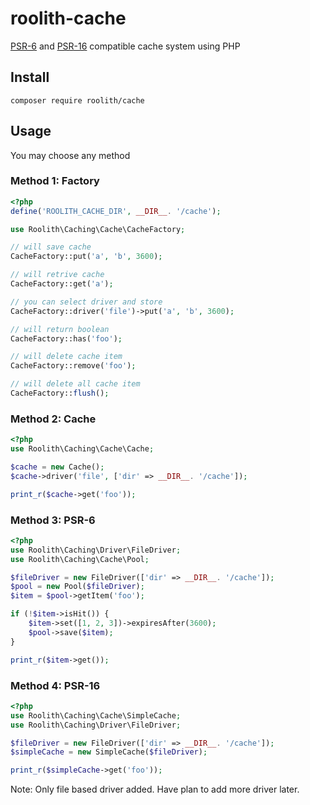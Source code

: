 # roolith-cache
[PSR-6](http://www.php-fig.org/psr/psr-6/) and [PSR-16](http://www.php-fig.org/psr/psr-16/) compatible cache system using PHP

## Install

```
composer require roolith/cache
```

## Usage
You may choose any method

### Method 1: Factory
```php
<?php
define('ROOLITH_CACHE_DIR', __DIR__. '/cache');

use Roolith\Caching\Cache\CacheFactory;

// will save cache
CacheFactory::put('a', 'b', 3600);

// will retrive cache
CacheFactory::get('a');

// you can select driver and store
CacheFactory::driver('file')->put('a', 'b', 3600);

// will return boolean
CacheFactory::has('foo'); 

// will delete cache item
CacheFactory::remove('foo');

// will delete all cache item
CacheFactory::flush();
```

### Method 2: Cache
```php
<?php
use Roolith\Caching\Cache\Cache;

$cache = new Cache();
$cache->driver('file', ['dir' => __DIR__. '/cache']);

print_r($cache->get('foo'));
```

### Method 3: PSR-6
```php
<?php
use Roolith\Caching\Driver\FileDriver;
use Roolith\Caching\Cache\Pool;

$fileDriver = new FileDriver(['dir' => __DIR__. '/cache']);
$pool = new Pool($fileDriver);
$item = $pool->getItem('foo');

if (!$item->isHit()) {
    $item->set([1, 2, 3])->expiresAfter(3600);
    $pool->save($item);
}

print_r($item->get());
```

### Method 4: PSR-16
```php
<?php
use Roolith\Caching\Cache\SimpleCache;
use Roolith\Caching\Driver\FileDriver;

$fileDriver = new FileDriver(['dir' => __DIR__. '/cache']);
$simpleCache = new SimpleCache($fileDriver);

print_r($simpleCache->get('foo'));
```

Note: Only file based driver added. Have plan to add more driver later.
